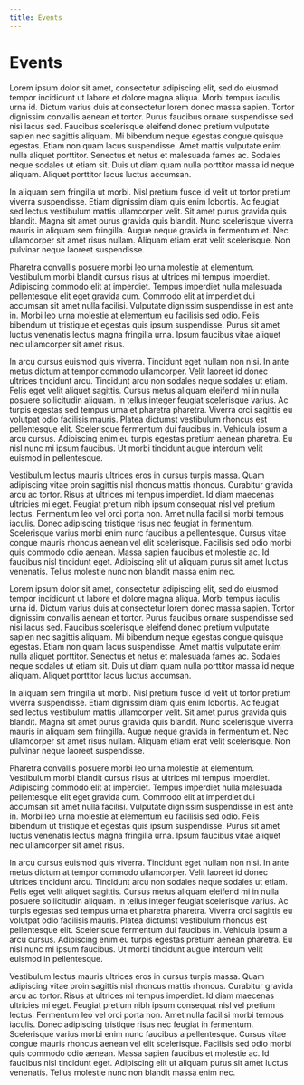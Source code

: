 ```yaml
---
title: Events
---
```

# Events
Lorem ipsum dolor sit amet, consectetur adipiscing elit, sed do eiusmod tempor incididunt ut labore et dolore magna aliqua. Morbi tempus iaculis urna id. Dictum varius duis at consectetur lorem donec massa sapien. Tortor dignissim convallis aenean et tortor. Purus faucibus ornare suspendisse sed nisi lacus sed. Faucibus scelerisque eleifend donec pretium vulputate sapien nec sagittis aliquam. Mi bibendum neque egestas congue quisque egestas. Etiam non quam lacus suspendisse. Amet mattis vulputate enim nulla aliquet porttitor. Senectus et netus et malesuada fames ac. Sodales neque sodales ut etiam sit. Duis ut diam quam nulla porttitor massa id neque aliquam. Aliquet porttitor lacus luctus accumsan.

In aliquam sem fringilla ut morbi. Nisl pretium fusce id velit ut tortor pretium viverra suspendisse. Etiam dignissim diam quis enim lobortis. Ac feugiat sed lectus vestibulum mattis ullamcorper velit. Sit amet purus gravida quis blandit. Magna sit amet purus gravida quis blandit. Nunc scelerisque viverra mauris in aliquam sem fringilla. Augue neque gravida in fermentum et. Nec ullamcorper sit amet risus nullam. Aliquam etiam erat velit scelerisque. Non pulvinar neque laoreet suspendisse.

Pharetra convallis posuere morbi leo urna molestie at elementum. Vestibulum morbi blandit cursus risus at ultrices mi tempus imperdiet. Adipiscing commodo elit at imperdiet. Tempus imperdiet nulla malesuada pellentesque elit eget gravida cum. Commodo elit at imperdiet dui accumsan sit amet nulla facilisi. Vulputate dignissim suspendisse in est ante in. Morbi leo urna molestie at elementum eu facilisis sed odio. Felis bibendum ut tristique et egestas quis ipsum suspendisse. Purus sit amet luctus venenatis lectus magna fringilla urna. Ipsum faucibus vitae aliquet nec ullamcorper sit amet risus.

In arcu cursus euismod quis viverra. Tincidunt eget nullam non nisi. In ante metus dictum at tempor commodo ullamcorper. Velit laoreet id donec ultrices tincidunt arcu. Tincidunt arcu non sodales neque sodales ut etiam. Felis eget velit aliquet sagittis. Cursus metus aliquam eleifend mi in nulla posuere sollicitudin aliquam. In tellus integer feugiat scelerisque varius. Ac turpis egestas sed tempus urna et pharetra pharetra. Viverra orci sagittis eu volutpat odio facilisis mauris. Platea dictumst vestibulum rhoncus est pellentesque elit. Scelerisque fermentum dui faucibus in. Vehicula ipsum a arcu cursus. Adipiscing enim eu turpis egestas pretium aenean pharetra. Eu nisl nunc mi ipsum faucibus. Ut morbi tincidunt augue interdum velit euismod in pellentesque.

Vestibulum lectus mauris ultrices eros in cursus turpis massa. Quam adipiscing vitae proin sagittis nisl rhoncus mattis rhoncus. Curabitur gravida arcu ac tortor. Risus at ultrices mi tempus imperdiet. Id diam maecenas ultricies mi eget. Feugiat pretium nibh ipsum consequat nisl vel pretium lectus. Fermentum leo vel orci porta non. Amet nulla facilisi morbi tempus iaculis. Donec adipiscing tristique risus nec feugiat in fermentum. Scelerisque varius morbi enim nunc faucibus a pellentesque. Cursus vitae congue mauris rhoncus aenean vel elit scelerisque. Facilisis sed odio morbi quis commodo odio aenean. Massa sapien faucibus et molestie ac. Id faucibus nisl tincidunt eget. Adipiscing elit ut aliquam purus sit amet luctus venenatis. Tellus molestie nunc non blandit massa enim nec.

Lorem ipsum dolor sit amet, consectetur adipiscing elit, sed do eiusmod tempor incididunt ut labore et dolore magna aliqua. Morbi tempus iaculis urna id. Dictum varius duis at consectetur lorem donec massa sapien. Tortor dignissim convallis aenean et tortor. Purus faucibus ornare suspendisse sed nisi lacus sed. Faucibus scelerisque eleifend donec pretium vulputate sapien nec sagittis aliquam. Mi bibendum neque egestas congue quisque egestas. Etiam non quam lacus suspendisse. Amet mattis vulputate enim nulla aliquet porttitor. Senectus et netus et malesuada fames ac. Sodales neque sodales ut etiam sit. Duis ut diam quam nulla porttitor massa id neque aliquam. Aliquet porttitor lacus luctus accumsan.

In aliquam sem fringilla ut morbi. Nisl pretium fusce id velit ut tortor pretium viverra suspendisse. Etiam dignissim diam quis enim lobortis. Ac feugiat sed lectus vestibulum mattis ullamcorper velit. Sit amet purus gravida quis blandit. Magna sit amet purus gravida quis blandit. Nunc scelerisque viverra mauris in aliquam sem fringilla. Augue neque gravida in fermentum et. Nec ullamcorper sit amet risus nullam. Aliquam etiam erat velit scelerisque. Non pulvinar neque laoreet suspendisse.

Pharetra convallis posuere morbi leo urna molestie at elementum. Vestibulum morbi blandit cursus risus at ultrices mi tempus imperdiet. Adipiscing commodo elit at imperdiet. Tempus imperdiet nulla malesuada pellentesque elit eget gravida cum. Commodo elit at imperdiet dui accumsan sit amet nulla facilisi. Vulputate dignissim suspendisse in est ante in. Morbi leo urna molestie at elementum eu facilisis sed odio. Felis bibendum ut tristique et egestas quis ipsum suspendisse. Purus sit amet luctus venenatis lectus magna fringilla urna. Ipsum faucibus vitae aliquet nec ullamcorper sit amet risus.

In arcu cursus euismod quis viverra. Tincidunt eget nullam non nisi. In ante metus dictum at tempor commodo ullamcorper. Velit laoreet id donec ultrices tincidunt arcu. Tincidunt arcu non sodales neque sodales ut etiam. Felis eget velit aliquet sagittis. Cursus metus aliquam eleifend mi in nulla posuere sollicitudin aliquam. In tellus integer feugiat scelerisque varius. Ac turpis egestas sed tempus urna et pharetra pharetra. Viverra orci sagittis eu volutpat odio facilisis mauris. Platea dictumst vestibulum rhoncus est pellentesque elit. Scelerisque fermentum dui faucibus in. Vehicula ipsum a arcu cursus. Adipiscing enim eu turpis egestas pretium aenean pharetra. Eu nisl nunc mi ipsum faucibus. Ut morbi tincidunt augue interdum velit euismod in pellentesque.

Vestibulum lectus mauris ultrices eros in cursus turpis massa. Quam adipiscing vitae proin sagittis nisl rhoncus mattis rhoncus. Curabitur gravida arcu ac tortor. Risus at ultrices mi tempus imperdiet. Id diam maecenas ultricies mi eget. Feugiat pretium nibh ipsum consequat nisl vel pretium lectus. Fermentum leo vel orci porta non. Amet nulla facilisi morbi tempus iaculis. Donec adipiscing tristique risus nec feugiat in fermentum. Scelerisque varius morbi enim nunc faucibus a pellentesque. Cursus vitae congue mauris rhoncus aenean vel elit scelerisque. Facilisis sed odio morbi quis commodo odio aenean. Massa sapien faucibus et molestie ac. Id faucibus nisl tincidunt eget. Adipiscing elit ut aliquam purus sit amet luctus venenatis. Tellus molestie nunc non blandit massa enim nec.